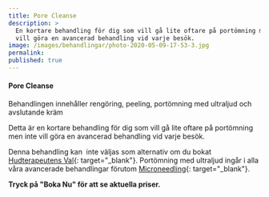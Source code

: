 ```yaml
---
title: Pore Cleanse
description: >
  En kortare behandling för dig som vill gå lite oftare på portömning men inte
  vill göra en avancerad behandling vid varje besök.
image: /images/behandlingar/photo-2020-05-09-17-53-3.jpg
permalink:
published: true
---
```

#### Pore Cleanse

Behandlingen innehåller rengöring, peeling, portömning med ultraljud och avslutande kräm

Detta är en kortare behandling för dig som vill gå lite oftare på portömning men inte vill göra en avancerad behandling vid varje besök.

Denna behandling kan&nbsp; inte väljas som alternativ om du bokat [Hudterapeutens Val](/hudterapeutens-val/){: target="_blank"}. Portömning med ultraljud ingår i alla våra avancerade behandlingar förutom [Microneedling](/behandlingar/cliniccare-premium-2050/){: target="_blank"}.

**Tryck på "Boka Nu" för att se aktuella priser.**
